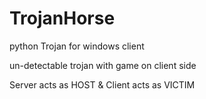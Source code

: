 # TrojanHorse
python Trojan for windows client

un-detectable trojan with game on client side

Server acts as HOST & 
Client acts as VICTIM
